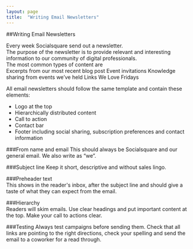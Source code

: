 ```yaml
---
layout: page
title:  "Writing Email Newsletters"
---
```


##Writing Email Newsletters

Every week Socialsquare send out a newsletter.  
The purpose of the newsletter is to provide relevant and interesting information to our community of digital professionals.  
The most common types of content are    
Excerpts from our most recent blog post
Event invitations
Knowledge sharing from events we’ve held
Links We Love Fridays

All email newsletters should follow the same template and contain these elements: 

- Logo at the top
- Hierarchically distributed content
- Call to action
- Contact bar
- Footer including social sharing, subscription preferences and contact information

###From name and email 
This should always be Socialsquare and our general email. We also write as “we”.

###Subject line
Keep it short, descriptive and without sales lingo.

###Preheader text  
This shows in the reader's inbox, after the subject line and should give a taste of what they can expect from the email.

###Hierarchy  
Readers will skim emails. Use clear headings and put important content at the top. Make your call to actions clear. 

###Testing
Always test campaigns before sending them. Check that all links are pointing to the right directions, check your spelling and send the email to a coworker for a read through. 
